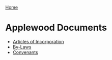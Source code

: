 
[Home](/)

# Applewood Documents

* [Articles of Incorporation](/docs/Articles-of-Incorporation.pdf)
* [By-Laws](/docs/By-Laws.pdf)
* [Convenants](/docs/Covenants.pdf)
